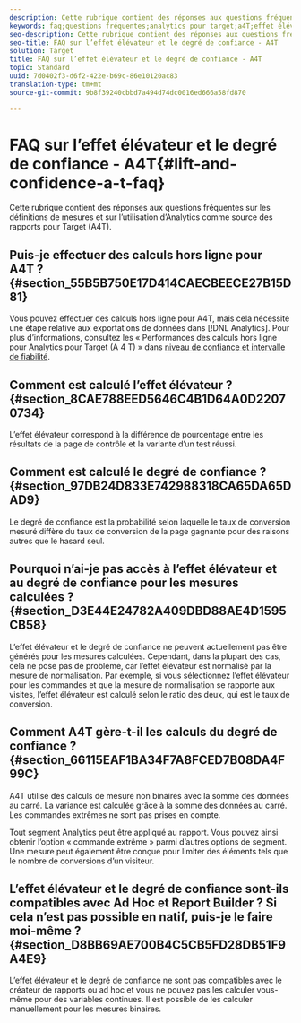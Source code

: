 ```yaml
---
description: Cette rubrique contient des réponses aux questions fréquentes sur les définitions de mesures et sur l’utilisation d’Analytics comme source des rapports pour Target (A4T).
keywords: faq;questions fréquentes;analytics pour target;a4T;effet élévateur;ad hoc;créateur de rapport;degré de confiance
seo-description: Cette rubrique contient des réponses aux questions fréquentes sur les définitions de mesures et sur l’utilisation d’Analytics comme source des rapports pour Target (A4T).
seo-title: FAQ sur l’effet élévateur et le degré de confiance - A4T
solution: Target
title: FAQ sur l’effet élévateur et le degré de confiance - A4T
topic: Standard
uuid: 7d0402f3-d6f2-422e-b69c-86e10120ac83
translation-type: tm+mt
source-git-commit: 9b8f39240cbbd7a494d74dc0016ed666a58fd870

---
```



# FAQ sur l’effet élévateur et le degré de confiance - A4T{#lift-and-confidence-a-t-faq}

Cette rubrique contient des réponses aux questions fréquentes sur les définitions de mesures et sur l’utilisation d’Analytics comme source des rapports pour Target (A4T).

## Puis-je effectuer des calculs hors ligne pour A4T ?{#section_55B5B750E17D414CAECBEECE27B15D81}

Vous pouvez effectuer des calculs hors ligne pour A4T, mais cela nécessite une étape relative aux exportations de données dans [!DNL Analytics]. Pour plus d’informations, consultez les « Performances des calculs hors ligne pour Analytics pour Target (A 4 T) » dans [niveau de confiance et intervalle de fiabilité](../../../c-reports/conversion-rate.md#concept_0D0002A1EBDF420E9C50E2A46F36629B).

## Comment est calculé l’effet élévateur ?{#section_8CAE788EED5646C4B1D64A0D22070734}

L’effet élévateur correspond à la différence de pourcentage entre les résultats de la page de contrôle et la variante d’un test réussi.

## Comment est calculé le degré de confiance ?  {#section_97DB24D833E742988318CA65DA65DAD9}

Le degré de confiance est la probabilité selon laquelle le taux de conversion mesuré diffère du taux de conversion de la page gagnante pour des raisons autres que le hasard seul.

## Pourquoi n’ai-je pas accès à l’effet élévateur et au degré de confiance pour les mesures calculées ?  {#section_D3E44E24782A409DBD88AE4D1595CB58}

L’effet élévateur et le degré de confiance ne peuvent actuellement pas être générés pour les mesures calculées. Cependant, dans la plupart des cas, cela ne pose pas de problème, car l’effet élévateur est normalisé par la mesure de normalisation. Par exemple, si vous sélectionnez l’effet élévateur pour les commandes et que la mesure de normalisation se rapporte aux visites, l’effet élévateur est calculé selon le ratio des deux, qui est le taux de conversion.

## Comment A4T gère-t-il les calculs du degré de confiance ?  {#section_66115EAF1BA34F7A8FCED7B08DA4F99C}

A4T utilise des calculs de mesure non binaires avec la somme des données au carré. La variance est calculée grâce à la somme des données au carré. Les commandes extrêmes ne sont pas prises en compte.

Tout segment Analytics peut être appliqué au rapport. Vous pouvez ainsi obtenir l’option « commande extrême » parmi d’autres options de segment. Une mesure peut également être conçue pour limiter des éléments tels que le nombre de conversions d’un visiteur.

## L’effet élévateur et le degré de confiance sont-ils compatibles avec Ad Hoc et Report Builder ? Si cela n’est pas possible en natif, puis-je le faire moi-même ? {#section_D8BB69AE700B4C5CB5FD28DB51F9A4E9}

L’effet élévateur et le degré de confiance ne sont pas compatibles avec le créateur de rapports ou ad hoc et vous ne pouvez pas les calculer vous-même pour des variables continues. Il est possible de les calculer manuellement pour les mesures binaires.
